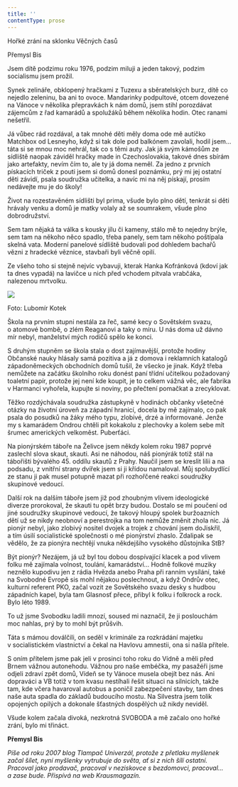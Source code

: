 ```yaml
---
title: ''
contentType: prose
---
```


<section>

Hořké zrání na sklonku Věčných časů

Přemysl Bis

Jsem dítě podzimu roku 1976, podzim miluji a jeden takový, podzim socialismu jsem prožil.

Synek zelináře, obklopený hračkami z Tuzexu a sběratelských burz, dítě co nejedlo zeleninu, ba ani to ovoce. Mandarinky podpultové, otcem dovezené na Vánoce v několika přepravkách k nám domů, jsem stihl porozdávat zájemcům z řad kamarádů a spolužáků během několika hodin. Otec ranami nešetřil.

Já vůbec rád rozdával, a tak mnohé děti měly doma ode mě autíčko Matchbox od Lesneyho, když si tak dole pod balkónem zavolali, hodil jsem… táta si se mnou moc nehrál, tak co s těmi auty. Jak já svým kámošům ze sídliště naopak záviděl hračky made in Czechoslovakia, takové dnes sbírám jako artefakty, nevím čím to, ale ty já doma neměl. Za jedno z prvních pískacích triček z pouti jsem si domů donesl poznámku, prý mi jej ostatní děti závidí, psala soudružka učitelka, a navíc mi na něj pískají, prosím nedávejte mu je do školy!

Život na rozestavěném sídlišti byl prima, všude bylo plno dětí, tenkrát si děti hrávaly venku a domů je matky volaly až se soumrakem, všude plno dobrodružství.

Sem tam nějaká ta válka s kousky jílu či kameny, stálo mě to nejedny brýle, sem tam na někoho něco spadlo, třeba panely, sem tam někoho poštípala skelná vata. Moderní panelové sídliště budovali pod dohledem bachařů vězni z hradecké věznice, stavbaři byli věčně opilí.

Ze všeho toho si stejně nejvíc vybavuji, kterak Hanka Kofránková (kdoví jak ta dnes vypadá) na lavičce u nich před vchodem pitvala vrabčáka, nalezenou mrtvolku.

</section>

<section>

![](../Images/059.jpg)

Foto: Lubomír Kotek

Škola na prvním stupni nestála za řeč, samé kecy o Sovětském svazu, o atomové bombě, o zlém Reaganovi a taky o míru. U nás doma už dávno mír nebyl, manželství mých rodičů spělo ke konci.

S druhým stupněm se škola stala o dost zajímavější, protože hodiny Občanské nauky hlásaly samá pozitiva a já z domova i reklamních katalogů západoněmeckých obchodních domů tušil, že všecko je jinak. Když třeba nemůžete na začátku školního roku donést paní třídní učitelkou požadovaný toaletní papír, protože jej není kde koupit, je to celkem vážná věc, ale fabrika v Harmanci vyhořela, kupujte si noviny, po přečtení pomačkat a zrecyklovat.

Těžko rozdýchávala soudružka zástupkyně v hodinách občanky všetečné otázky na životní úroveň za západní hranicí, docela by mě zajímalo, co pak psala do posudků na žáky mého typu, zlobivé, drzé a informované. Jenže my s kamarádem Ondrou chtěli pít kokakolu z plechovky a kolem sebe mít šrumec amerických velkoměst. Puberťáci.

Na pionýrském táboře na Želivce jsem někdy kolem roku 1987 poprvé zaslechl slova skaut, skauti. Asi ne náhodou, náš pionýrák totiž stál na tábořišti bývalého 45. oddílu skautů z Prahy. Naučil jsem se kreslit lilii a na podsadu, z vnitřní strany dvířek jsem si ji křídou namaloval. Můj spolubydlící ze stanu ji pak musel potupně mazat při rozhořčené reakci soudružky skupinové vedoucí.

Další rok na dalším táboře jsem již pod zhoubným vlivem ideologické diverze prorokoval, že skauti tu opět brzy budou. Dostalo se mi poučení od jiné soudružky skupinové vedoucí, že takový hloupý spolek buržoazních dětí už se nikdy neobnoví a perestrojka na tom nemůže změnit zhola nic. Já pionýr nebyl, jako zlobivý nositel dvojek a trojek z chování jsem doJiskřil, a tím úsilí socialistické společnosti o mé pionýrství zhaslo. Zdalipak se vědělo, že za pionýra nechtějí vnuka někdejšího vysokého důstojníka StB?

Být pionýr? Nezájem, já už byl tou dobou dospívající klacek a pod vlivem folku mě zajímala volnost, toulání, kamarádství… Hodně folkové muziky neznělo kupodivu jen z rádia Hvězda anebo Praha při ranním vysílání, také na Svobodné Evropě sis mohl nějakou poslechnout, a když Ondrův otec, kulturní referent PKO, začal vozit ze Sovětského svazu desky s hudbou západních kapel, byla tam Glasnosť přece, přibyl k folku i folkrock a rock. Bylo léto 1989.

To už jsme Svobodku ladili mnozí, soused mi naznačil, že ji poslouchám moc nahlas, prý by to mohl být průšvih.

Táta s mámou doválčili, on seděl v kriminále za rozkrádání majetku v socialistickém vlastnictví a čekal na Havlovu amnestii, ona si našla přítele.

S oním přítelem jsme pak jeli v prosinci toho roku do Vídně a měli před Brnem vážnou autonehodu. Vážnou pro naše embéčka, my pasažéři jsme odjeli zdraví zpět domů, Vídeň se ty Vánoce musela obejít bez nás. Ani dopraváci a VB totiž v tom kvasu nestíhali řešit situaci na silnicích, takže tam, kde včera havaroval autobus a poničil zabezpečení stavby, tam dnes naše auta spadla do základů budoucího mostu. Na Silvestra jsem tolik opojených opilých a dokonale šťastných dospělých už nikdy neviděl.

Všude kolem začala divoká, nezkrotná SVOBODA a mě začalo ono hořké zrání, bylo mi třináct.

</section>

<section>

**Přemysl Bis**

_Píše od roku 2007 blog Tlampač Univerzál, protože z přetlaku myšlenek začal šílet, nyní myšlenky vytrubuje do světa, ať si z nich šílí ostatní. Pracoval jako prodavač, pracoval v neziskovce s bezdomovci, pracoval… a zase bude. Přispívá na web Krausmagazín._

</section>
